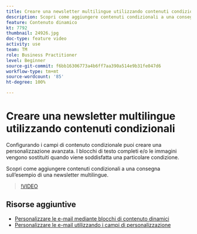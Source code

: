 ```yaml
---
title: Creare una newsletter multilingue utilizzando contenuti condizionali
description: Scopri come aggiungere contenuti condizionali a una consegna sull’esempio di una newsletter multilingue.
feature: Contenuto dinamico
kt: 7792
thumbnail: 24926.jpg
doc-type: feature video
activity: use
team: TM
role: Business Practitioner
level: Beginner
source-git-commit: f6bb16306773a4b6ff7aa390a514e9b31fe047d6
workflow-type: tm+mt
source-wordcount: '85'
ht-degree: 100%

---
```



# Creare una newsletter multilingue utilizzando contenuti condizionali

Configurando i campi di contenuto condizionale puoi creare una personalizzazione avanzata. I blocchi di testo completi e/o le immagini vengono sostituiti quando viene soddisfatta una particolare condizione.

Scopri come aggiungere contenuti condizionali a una consegna sull’esempio di una newsletter multilingue.

>[!VIDEO](https://video.tv.adobe.com/v/24926?quality=12)

## Risorse aggiuntive

* [Personalizzare le e-mail mediante blocchi di contenuto dinamici](/help/content-creation/personalize-using-dynamic-content-blocks.md)
* [Personalizzare le e-mail utilizzando i campi di personalizzazione](/help/content-creation/personalize-emails-using-personalization-fields.md)
